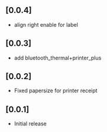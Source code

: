 ## [0.0.4]

- align right enable for label

## [0.0.3]

- add bluetooth_thermal+printer_plus

## [0.0.2]

- Fixed papersize for printer receipt

## [0.0.1]

- Initial release